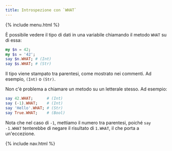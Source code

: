 ```yaml
---
title: Introspezione con `WHAT`
---
```


{% include menu.html %}

È possibile vedere il tipo di dati in una variabile chiamando il metodo `WHAT` su di essa:

```raku
my $n = 42;
my $s = '42';
say $n.WHAT; # (Int)
say $s.WHAT; # (Str)
```

Il tipo viene stampato tra parentesi, come mostrato nei commenti. Ad esempio, `(Int)` o `(Str)`.

Non c'è problema a chiamare un metodo su un letterale stesso. Ad esempio:

```raku
say 42.WHAT;      # (Int)
say (-1).WHAT;    # (Int)
say 'Hello'.WHAT; # (Str)
say True.WHAT;    # (Bool)
```

Nota che nel caso di `-1`, mettiamo il numero tra parentesi, poiché `say -1.WHAT` tenterebbe di negare il risultato di `1.WHAT`, il che porta a un'eccezione.

{% include nav.html %}